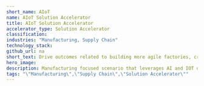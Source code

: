 ```yaml
---
short_name: AIoT
name: AIoT Solution Accelerator
title: AIoT Solution Accelerator
accelerator_type: Solution Accelerator
classification: 
industries: "Manufacturing, Supply Chain"
technology_stack: 
github_url: na
short_text: Drive outcomes related to building more agile factories, creating more resilient supply chains, and transforming workforces. 
hero_image: 
description: Manufacturing focused scenario that leverages AI and IOT devices to drive outcomes related to building more agile factories, creating more resilient supply chains, and transforming their workforces. 
tags: "\"Manufacturing\",\"Supply Chain\",\"Solution Accelerator\""
---
```

